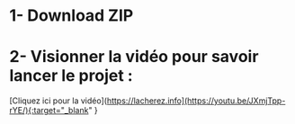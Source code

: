 # 1- Download ZIP
# 2- Visionner la vidéo pour savoir lancer le projet :
[Cliquez ici pour la vidéo](https://lacherez.info](https://youtu.be/JXmjTpp-rYE/){:target="_blank" }
